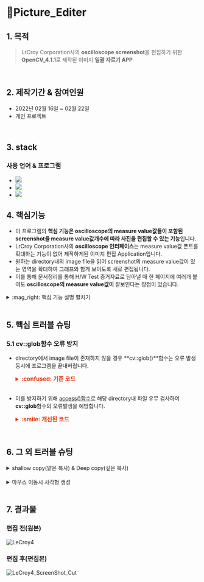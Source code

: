# :pushpin:Picture_Editer
## 1. 목적
> LrCroy Corporation사의 **oscilloscope screenshot**을 편집하기 위한 **OpenCV_4.1.1**로 제작된 이미지 **일괄 자르기 APP**
<br/>

## 2. 제작기간 & 참여인원
- 2022년 02월 16일 ~ 02월 22일
- 개인 프로젝트
<br/>

## 3. stack
### 사용 언어 & 프로그램

- <img src="https://img.shields.io/badge/C++-00599C?style=flat-square&logo=C%2B%2B&logoColor=white"/>
- <img src="https://img.shields.io/badge/OpenCV-5C3EE8?style=flat-square&logo=Opencv"/>
- <img src="https://img.shields.io/badge/Visual Studio-5C2D91?style=flat-square&logo=Visual Studio&logoColor=white"/></a> 

## 4. 핵심기능

- 이 프로그램의 **핵심 기능은 oscilloscope의 measure value값들이 포함된 screenshot을 measure value값개수에 따라 사진을 편집할 수 있는 기능**입니다.<br/>
- LrCroy Corporation사의 **oscilloscope 인터페이스**는 measure value값 폰트를 확대하는 기능이 없어 제작하게된 이미지 편집 Application입니다.<br/>
- 원하는 directory내의 image file을 읽어 screenshot의 measure value값이 있는 영역을 확대하여 그래프와 함게 보이도록 새로 편집됩니다.<br/>
- 이를 통해 문서정리를 통해 H/W Test 증거자료로 담아낼 때 한 페이지에 여러개 붙여도 **oscilloscope의 measure value값이** 잘보인다는 장점이 있습니다.<br/>

<details>
<summary> :mag_right: 핵심 기능 설명 펼치기 </summary>
<div markdown="1">  

### 4.1 ISO26262 Hardware Intergration Test
- 차량 전장 부품의 안전 기능의 완전성과 정확성을 목적으로 ISO26262(기능 안전 표준)에서 Hardware Intergration Test를 요구합니다.
- Hardware Intergration Step(HIS)를 큰 틀로 구분하고 Hardware Test Component(HTC)를 세부적인 틀로 Test 조건을 정해 회로실험 장비로 Test를 진행합니다.
- HIS와 HTC를 정렬하여 directory를 만들고 HTC폴더마다 oscilloscope screenshot으로 실제 Test결과 증거로 남겨둡니다.

### 4.2 directory 처리 [:pushpin:코드 확인](https://github.com/EuiSeonLEE/Picture_Editer/blob/041c9ff9838e3adaaeb777372650113015baf520/ScreenShot_Cut/ScreenShot_Cut.cpp#L122-L141)
- 정렬된 directory 내의 image file을 읽기 위해 **cv::glob()**함수를 사용합니다.
- **cv::glob()**함수를 사용하기 위해서는 directory주소를 문자열로 기입시켜야 함으로 문자열 처리를 위해 **MakeDirPath()**함수를 만들어 주었습니다.
- 문자열 처리를 하여 **cv::glob()**로 해당 directory내의 image file을 전부 차례대로 불러옵니다.
- 편집이 종료된 편집본 image file은 문자열을 추가하여 해당 directory 내에 편집본을 저장시킵니다.

### 4.3 MouseCallback [:pushpin:코드 확인](https://github.com/EuiSeonLEE/Picture_Editer/blob/041c9ff9838e3adaaeb777372650113015baf520/ScreenShot_Cut/ScreenShot_Cut.cpp#L21-L84)
- 관심영역을 선택하여 편집을 해야하기 때문에 **cv::setMouseCallback()**함수를 사용하여 관심영역을 그립니다.
- 몇개의 measure value를 편집하느냐에 따라 관심영역 내 사각형이 몇개 그려질지 결정됩니다.
    <details>
   <summary> 마우스로 사각형 그린 결과 </summary>
   <div markdown="1"> 

     ![image](https://user-images.githubusercontent.com/84891209/185345507-0d5f8ee9-b639-4f99-98bf-6caa0556c18b.png)


   </div>
   </details>
<br/>
### 4.4 image edit [:pushpin:코드 확인](https://github.com/EuiSeonLEE/Picture_Editer/blob/041c9ff9838e3adaaeb777372650113015baf520/ScreenShot_Cut/ScreenShot_Cut.cpp#L86-L120)
불러온 directory 내의 screenshot image를 작을 화소로도 잘 보이도록 measure value값과 그래프가 편집을 시킵니다.
2~6개의 measure value개수를 조절하여 image를 편집합니다.

</div>
</details>
<br/>

## 5. 핵심 트러블 슈팅
### 5.1 cv::glob함수 오류 방지
- directory에서 image file이 존재하지 않을 경우 **cv::glob()**함수는 오류 발생 동시에 프로그램을 끝내버립니다.
  
    <details>
    <summary style="font-Weight : bold; font-size : 15px; color : #E43914;"> :confused: 기존 코드</summary>
    <div markdown="1">  

    ```c++
        glob(Path, Str, false); //Path주소의 이미지 파일 주소 및 이름 저장(만약 디렉토리가 없다면 오류 걸림)
        if (Str.size() > 0) { //해당 디렉토리의 image 파일 존재유무
            for (int c = 0; c < Str.size(); c++) {
                cout << Str[c] << endl;
                Img = imread(Str[c]); //디렉토리에서 가져온 이미지 파일 읽기
                ...
                //image file 편집 알고리즘
                ...
            }
        }
    ```
    </div>
    </details>
    <br/>

- 이를 방지하기 위해 [access()함수](https://bubble-dev.tistory.com/entry/CC-access2)로 해당 directory내 파일 유무 검사하여 **cv::glob**함수의 오류발생을 예방합니다.
  
  <details>
   <summary style="font-Weight : bold; font-size : 15px; color : #E43914;"> :smile: 개선된 코드 </summary>
   <div markdown="1">  


   ```c++
   if (access(PathDir.c_str(), 0) != -1) { //디렉토리 존재여부 판단(-1이면 없는 거)
        glob(Path, Str, false); //Path주소의 이미지 파일 주소 및 이름 저장(만약 디렉토리가 없다면 오류 걸림)
        if (Str.size() > 0) { //해당 디렉토리의 image 파일 존재유무
            for (int c = 0; c < Str.size(); c++) {
                cout << Str[c] << endl;
                Img = imread(Str[c]); //디렉토리에서 가져온 이미지 파일 읽기
                ...
                //image file 편집 알고리즘
                ...
            }
        }
   }
   
   ```
   </div>
   </details>
<br/>


## 6. 그 외 트러블 슈팅

<details>
   <summary> shallow copy(얕은 복사) & Deep copy(깊은 복사) </summary>
   <div markdown="1"> 

    **shallow copy**를 하게 된다면 **원본의 데이터를 참조**하는 포인터 변수가 <br/>
        만들져 원하는 부분을 편집할 시 오류가 발생했습니다.
    이를 **Deep copy**로 전환하고 아예 **새로운 데이터 만들어** 내 편집 후 <br/>
        다시 붙여 넣는 방식을 선택하여 오류를 방지하였습니다.

   </div>
   </details>
<br/>

<details>
   <summary> 마우스 이동시 사각형 생성 </summary>
   <div markdown="1"> 

    마우스로 관심영역을 지정할 때 마우스 왼측 클릭 후 움직이면 사각형이 마우스 끝을 따라다니며 
    시각적으로 관심영역을 지정시키는 GUI를 구현하려 했으나
    Image file을 창으로 불러내는 것이기 때문에 **cv::MouseMove**클래스를 사용하더라도
    영역이 사진에 계속 그려지는 현상이 생깁니다. 
   ![image](https://user-images.githubusercontent.com/84891209/185293115-50d573b2-8842-460d-9149-536597dc4a64.png)
 
     

   </div>
   </details>
<br/>

## 7. 결과물
### 편집 전(원본)
![LeCroy4](https://user-images.githubusercontent.com/84891209/185345768-9549d234-26f0-45e9-b7a2-9a6d35811b30.jpg)

### 편집 후(편집본)
![LeCroy4_ScreenShot_Cut](https://user-images.githubusercontent.com/84891209/185345854-a68bedad-b19a-43a1-8bb6-8ce25d93eeb5.jpg)


